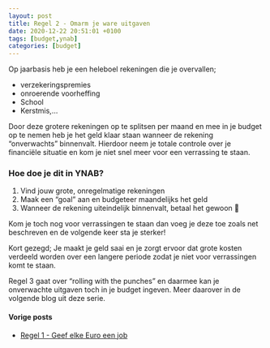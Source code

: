 ```yaml
---
layout: post
title: Regel 2 - Omarm je ware uitgaven
date: 2020-12-22 20:51:01 +0100
tags: [budget,ynab]
categories: [budget]
---
```

Op jaarbasis heb je een heleboel rekeningen die je overvallen;
- verzekeringspremies
- onroerende voorheffing
- School
- Kerstmis,…

Door deze grotere rekeningen op te splitsen per maand en mee in je budget op te nemen heb je het geld klaar staan wanneer de rekening “onverwachts” binnenvalt. Hierdoor neem je totale controle over je financiële situatie en kom je niet snel meer voor een verrassing te staan.

### Hoe doe je dit in YNAB?
1. Vind jouw grote, onregelmatige rekeningen
2. Maak een “goal” aan en budgeteer maandelijks het geld
3. Wanneer de rekening uiteindelijk binnenvalt, betaal het gewoon 🤩

Kom je toch nog voor verrassingen te staan dan voeg je deze toe zoals net beschreven en de volgende keer sta je sterker!

Kort gezegd; Je maakt je geld saai en je zorgt ervoor dat grote kosten verdeeld worden over een langere periode zodat je niet voor verrassingen komt te staan.

Regel 3 gaat over “rolling with the punches” en daarmee kan je onverwachte uitgaven toch in je budget ingeven. Meer daarover in de volgende blog uit deze serie.

#### Vorige posts
* [Regel 1 - Geef elke Euro een job](https://www.bckn.be/budget/2020/12/11/regel-1-geef-elke-euro-een-job)